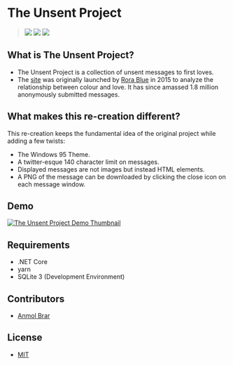 # The Unsent Project
> ![](https://img.shields.io/static/v1?label=Built%20With&message=C%23&style=for-the-badge&logo=csharp&color=darkgreen)
> ![](https://img.shields.io/static/v1?label=Built%20With&message=.NET%20Core&style=for-the-badge&logo=.net&color=purple)
> ![](https://img.shields.io/static/v1?label=Built%20With&message=React&style=for-the-badge&logo=react&color=blue)

## What is The Unsent Project?
* The Unsent Project is a collection of unsent messages to first loves.
* The [site](https://www.theunsentproject.com) was originally launched by [Rora Blue](https://www.rorablue.com/) in 2015 to analyze the relationship between colour and love. It has since amassed 1.8 million anonymously submitted messages.

## What makes this re-creation different?
This re-creation keeps the fundamental idea of the original project while adding a few twists:
* The Windows 95 Theme.
* A twitter-esque 140 character limit on messages.
* Displayed messages are not images but instead HTML elements.
* A PNG of the message can be downloaded by clicking the close icon on each message window.

## Demo
[![The Unsent Project Demo Thumbnail](http://img.youtube.com/vi/PknWOIHF7fg/0.jpg)](https://youtu.be/PknWOIHF7fg)

## Requirements
* .NET Core
* yarn
* SQLite 3 (Development Environment)

## Contributors
* [Anmol Brar](https://www.github.com/brarsanmol)

## License
* [MIT](LICENSE.md)